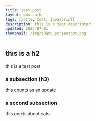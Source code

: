 ```yaml
---
title: test post
layout: post.njk
tags: [posts, test, javascript]
description: this is a test descriptor
updated: 2025-07-01
thumbnail: /img/c8emu_screenshot.png
---
```

## this is a h2
this is a test post
### a subsection (h3)
this counts as an update
### a second subsection
this one is about cats